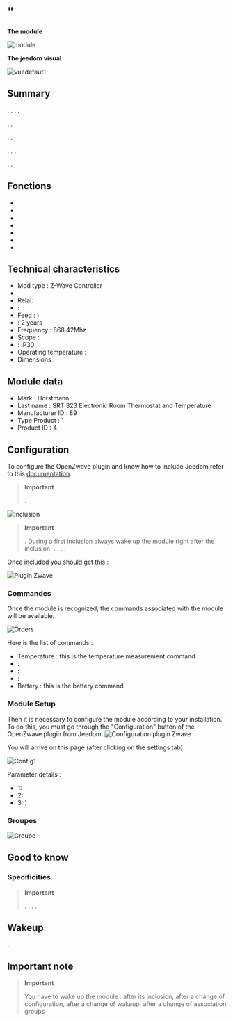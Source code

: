 # "

**The module**

![module](images/secure.srt323/module.jpg)

**The jeedom visual**

![vuedefaut1](images/secure.srt323/vuedefaut1.jpg)

## Summary

. . . .

. .

. .

. . .

. .

## Fonctions

-   
-   
-   
-   
-   
-   
-   

## Technical characteristics

-   Mod type : Z-Wave Controller
-   
-   Relai: 
-   : 
-   Feed : )
-    : 2 years
-   Frequency : 868.42Mhz
-   Scope : 
-    : IP30
-   Operating temperature : 
-   Dimensions : 

## Module data

-   Mark : Horstmann
-   Last name : SRT 323 Electronic Room Thermostat and Temperature
-   Manufacturer ID : 89
-   Type Product : 1
-   Product ID : 4

## Configuration

To configure the OpenZwave plugin and know how to include Jeedom refer to this [documentation](https://doc.jeedom.com/en_US/plugins/automation%20protocol/openzwave/).

> **Important**
>
> .

![inclusion](images/secure.srt323/inclusion.jpg)

> **Important**
>
> . During a first inclusion always wake up the module right after the inclusion. . . . .

Once included you should get this :

![Plugin Zwave](images/secure.srt323/information.jpg)

### Commandes

Once the module is recognized, the commands associated with the module will be available.

![Orders](images/secure.srt323/commandes.jpg)

Here is the list of commands :

-   Temperature : this is the temperature measurement command
-    : 
-    : 
-    : 
-   Battery : this is the battery command

### Module Setup

Then it is necessary to configure the module according to your installation. To do this, you must go through the "Configuration" button of the OpenZwave plugin from Jeedom.
![Configuration plugin Zwave](images/plugin/bouton_configuration.jpg)

You will arrive on this page (after clicking on the settings tab)

![Config1](images/secure.srt323/config1.jpg)

Parameter details :

-   1: 
-   2: 
-   3: )

### Groupes


![Groupe](images/secure.srt323/groupe.jpg)

## Good to know

### Specificities

> **Important**
>
> . . . . 

## Wakeup


.

## Important note

> **Important**
>
> You have to wake up the module : after its inclusion, after a change of configuration, after a change of wakeup, after a change of association groups
